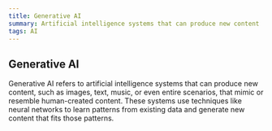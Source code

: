 ```yaml
---
title: Generative AI
summary: Artificial intelligence systems that can produce new content
tags: AI
---
```


## Generative AI

Generative AI refers to artificial intelligence systems that can produce new content, such as images, text, music, or even entire scenarios, that mimic or resemble human-created content. These systems use techniques like neural networks to learn patterns from existing data and generate new content that fits those patterns.